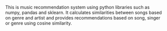 This is  music recommendation system using python libraries such as numpy, pandas and sklearn. It calculates similarities between songs based on genre and artist and provides recommendations based on song, singer or genre using cosine similarity.
